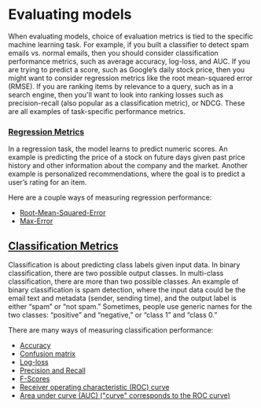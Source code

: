 # Evaluating models

When evaluating models, choice of evaluation metrics is tied to the
specific machine learning task. For example, if you built a classifier
to detect spam emails vs. normal emails, then you should consider
classification performance metrics, such as average accuracy, log-loss,
and AUC. If you are trying to predict a score, such as Google’s daily
stock price, then you might want to consider regression metrics like the
root mean-squared error (RMSE). If you are ranking items by relevance to
a query, such as in a search engine, then you'll want to look into
ranking losses such as precision-recall (also popular as a
classification metric), or NDCG. These are all examples of task-specific
performance metrics.


### [Regression Metrics](regression.md)

In a regression task, the model learns to predict numeric scores. An
example is predicting the price of a stock on future days given past
price history and other information about the company and the market.
Another example is personalized recommendations, where the goal is to
predict a user’s rating for an item.


Here are a couple ways of measuring regression performance:

- [Root-Mean-Squared-Error](regression.md#rmse)
- [Max-Error](regression.md#max_error)


## [Classification Metrics](classification.md)

Classification is about predicting class labels given input data. In
binary classification, there are two possible output classes. In
multi-class classification, there are more than two possible classes. An
example of binary classification is spam detection, where the input data
could be the email text and metadata (sender, sending time), and the
output label is either “spam” or “not spam.” Sometimes, people use
generic names for the two classes: “positive” and “negative,” or “class
1” and “class 0.”

There are many ways of measuring classification performance:

- [Accuracy](classification.md#accuracy)
- [Confusion matrix](classification.md#confusion_matrix)
- [Log-loss](classification.md#log_loss)
- [Precision and Recall](classification.md#precision_recall)
- [F-Scores](classification.md#f_scores)
- [Receiver operating characteristic (ROC) curve](classification.md#roc_curve)
- [Area under curve (AUC) ("curve" corresponds to the ROC curve)](classification.md#auc)
